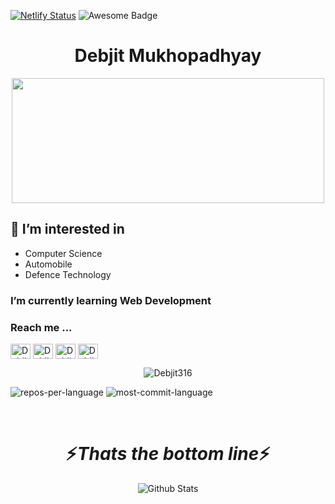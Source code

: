 [![Netlify Status](https://api.netlify.com/api/v1/badges/4e333911-e3ee-4171-be64-bd12e881db2e/deploy-status)](https://app.netlify.com/sites/dm-port-folio/deploys)
<img src="https://cdn.rawgit.com/sindresorhus/awesome/d7305f38d29fed78fa85652e3a63e154dd8e8829/media/badge.svg" alt="Awesome Badge"/>

</p>
<h1 align="center" font="semi-bold">Debjit Mukhopadhyay </h1>
<div align="center">
<img src ="https://media.giphy.com/media/v1.Y2lkPTc5MGI3NjExbGg4M2Y1azVyZzkyemdueXFoZmJnamJuZ3o3aGxhMW5tczV1OWc4OCZlcD12MV9naWZzX3NlYXJjaCZjdD1n/l0NwGpoOVLTAyUJSo/giphy.gif" width=500 height=200 >
</div>

<div >
<h2> 👀 I’m interested in </h2>
<ul>
<li>Computer Science</li>
<li>Automobile</li>
<li>Defence Technology</li>
</ul>
</div>

<h3> I’m currently learning Web Development</h3>
<h3 align="left">Reach me ...</h3>
<p align="left">
<a href="https://www.linkedin.com/in/debjit-mukhopadhyay/" target="blank"><img align="center" src="https://raw.githubusercontent.com/rahuldkjain/github-profile-readme-generator/master/src/images/icons/Social/linked-in-alt.svg" alt="Debjit_LinkedIn" height="24" width="32" /></a>
<a href="https://leetcode.com/u/DM_1705/" target="blank"><img align="center" src="https://raw.githubusercontent.com/rahuldkjain/github-profile-readme-generator/master/src/images/icons/Social/leet-code.svg" alt="Debjit_LeetCode" height="24" width="32" /></a>
<a href="https://www.geeksforgeeks.org/user/debjit316/" target="blank"><img align="center" src="https://raw.githubusercontent.com/rahuldkjain/github-profile-readme-generator/master/src/images/icons/Social/geeks-for-geeks.svg" alt="Debjit/profile" height="24" width="32" /></a>
<a href="https://medium.com/@debjitmukhopadhyay316" target="blank"><img align="center" src="https://raw.githubusercontent.com/rahuldkjain/github-profile-readme-generator/master/src/images/icons/Social/medium.svg" alt="Debjit/profile" height="24" width="32" /></a>



<div align=center margin=10>
<p margin=10><img align="center" src="https://github-readme-stats.vercel.app/api/top-langs?username=Debjit316&show_icons=true&locale=en&layout=compact&theme=vision-friendly-dark" alt="Debjit316" >
</p>
</div>

<div margin-left=10>
<p margin-left=10><img src="http://github-profile-summary-cards.vercel.app/api/cards/repos-per-language?username=Debjit316&amp;theme=highcontrast" alt="repos-per-language">
<img src="http://github-profile-summary-cards.vercel.app/api/cards/most-commit-language?username=Debjit316&amp;theme=highcontrast" alt="most-commit-language"></p>
</div>

<br/>

<h1 align='center'>⚡<i>Thats the bottom line</i>⚡</h1>

<p align="center">
        <img src="https://raw.githubusercontent.com/mayhemantt/mayhemantt/Update/svg/Bottom.svg" alt="Github Stats" />
</p>
<!---
Debjit316/Debjit316 is a ✨ special ✨ repository because its `README.md` (this file) appears on your GitHub profile.
You can click the Preview link to take a look at your changes.
--->
